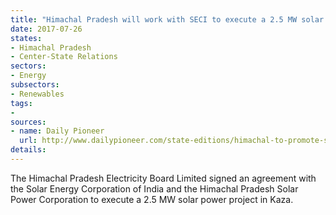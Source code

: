 ```yaml
---
title: "Himachal Pradesh will work with SECI to execute a 2.5 MW solar power project"
date: 2017-07-26
states:
- Himachal Pradesh
- Center-State Relations
sectors:
- Energy
subsectors:
- Renewables
tags:
- 
sources:
- name: Daily Pioneer
  url: http://www.dailypioneer.com/state-editions/himachal-to-promote-solar-energy-cm.html
details:
---
```


The Himachal Pradesh Electricity Board Limited signed an agreement with the Solar Energy Corporation of India and the Himachal Pradesh Solar Power Corporation to execute a 2.5 MW solar power project in Kaza.
